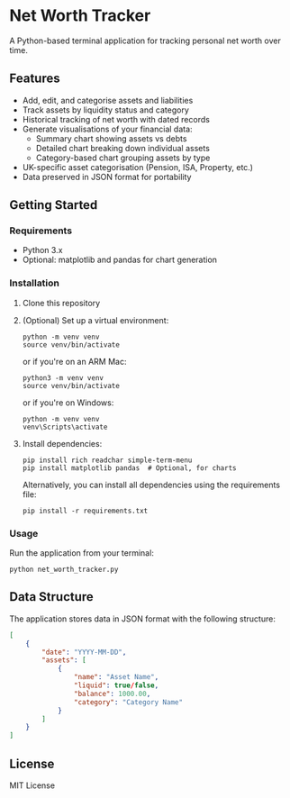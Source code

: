 # Net Worth Tracker

A Python-based terminal application for tracking personal net worth over time.

## Features

- Add, edit, and categorise assets and liabilities
- Track assets by liquidity status and category
- Historical tracking of net worth with dated records
- Generate visualisations of your financial data:
  - Summary chart showing assets vs debts
  - Detailed chart breaking down individual assets
  - Category-based chart grouping assets by type
- UK-specific asset categorisation (Pension, ISA, Property, etc.)
- Data preserved in JSON format for portability

## Getting Started

### Requirements

- Python 3.x
- Optional: matplotlib and pandas for chart generation

### Installation

1. Clone this repository
2. (Optional) Set up a virtual environment:
   ```
   python -m venv venv
   source venv/bin/activate
   ```
   or if you're on an ARM Mac:
   ```
   python3 -m venv venv
   source venv/bin/activate
   ```
   or if you're on Windows:
   ```
   python -m venv venv
   venv\Scripts\activate
   ```
3. Install dependencies:
   ```
   pip install rich readchar simple-term-menu
   pip install matplotlib pandas  # Optional, for charts
   ```

   Alternatively, you can install all dependencies using the requirements file:
   ```
   pip install -r requirements.txt
   ```

### Usage

Run the application from your terminal:

```
python net_worth_tracker.py
```

## Data Structure

The application stores data in JSON format with the following structure:

```json
[
    {
        "date": "YYYY-MM-DD",
        "assets": [
            {
                "name": "Asset Name",
                "liquid": true/false,
                "balance": 1000.00,
                "category": "Category Name"
            }
        ]
    }
]
```

## License

MIT License 